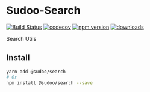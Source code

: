 # Sudoo-Search

[![Build Status](https://travis-ci.com/SudoDotDog/Sudoo-Search.svg?branch=master)](https://travis-ci.com/SudoDotDog/Sudoo-Search)
[![codecov](https://codecov.io/gh/SudoDotDog/Sudoo-Search/branch/master/graph/badge.svg)](https://codecov.io/gh/SudoDotDog/Sudoo-Search)
[![npm version](https://badge.fury.io/js/%40sudoo%2Fsearch.svg)](https://www.npmjs.com/package/@sudoo/search)
[![downloads](https://img.shields.io/npm/dm/@sudoo/search.svg)](https://www.npmjs.com/package/@sudoo/search)

Search Utils

## Install

```sh
yarn add @sudoo/search
# Or
npm install @sudoo/search --save
```
